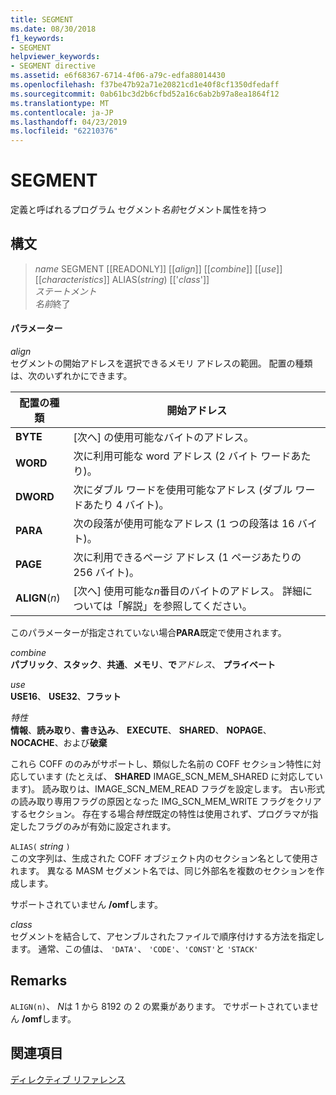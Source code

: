 ```yaml
---
title: SEGMENT
ms.date: 08/30/2018
f1_keywords:
- SEGMENT
helpviewer_keywords:
- SEGMENT directive
ms.assetid: e6f68367-6714-4f06-a79c-edfa88014430
ms.openlocfilehash: f37be47b92a71e20821cd1e40f8cf1350dfedaff
ms.sourcegitcommit: 0ab61bc3d2b6cfbd52a16c6ab2b97a8ea1864f12
ms.translationtype: MT
ms.contentlocale: ja-JP
ms.lasthandoff: 04/23/2019
ms.locfileid: "62210376"
---
```

# <a name="segment"></a>SEGMENT

定義と呼ばれるプログラム セグメント*名前*セグメント属性を持つ

## <a name="syntax"></a>構文

> *name* SEGMENT [[READONLY]] [[*align*]] [[*combine*]] [[*use*]] [[*characteristics*]] ALIAS(*string*) [['*class*']]<br/>
> *ステートメント*<br/>
> *名前*終了

#### <a name="parameters"></a>パラメーター

*align*<br/>
セグメントの開始アドレスを選択できるメモリ アドレスの範囲。 配置の種類は、次のいずれかにできます。

|配置の種類|開始アドレス|
|----------------|----------------------|
|**BYTE**|[次へ] の使用可能なバイトのアドレス。|
|**WORD**|次に利用可能な word アドレス (2 バイト ワードあたり)。|
|**DWORD**|次にダブル ワードを使用可能なアドレス (ダブル ワードあたり 4 バイト)。|
|**PARA**|次の段落が使用可能なアドレス (1 つの段落は 16 バイト)。|
|**PAGE**|次に利用できるページ アドレス (1 ページあたりの 256 バイト)。|
|**ALIGN**(*n*)|[次へ] 使用可能な*n*番目のバイトのアドレス。 詳細については「解説」を参照してください。|

このパラメーターが指定されていない場合**PARA**既定で使用されます。

*combine*<br/>
**パブリック**、**スタック**、**共通**、**メモリ**、**で**<em>アドレス</em>、 **プライベート**

*use*<br/>
**USE16**、 **USE32**、**フラット**

*特性*<br/>
**情報**、**読み取り**、**書き込み**、 **EXECUTE**、 **SHARED**、 **NOPAGE**、 **NOCACHE**、および**破棄**

これら COFF ののみがサポートし、類似した名前の COFF セクション特性に対応しています (たとえば、 **SHARED** IMAGE_SCN_MEM_SHARED に対応しています)。 読み取りは、IMAGE_SCN_MEM_READ フラグを設定します。 古い形式の読み取り専用フラグの原因となった IMG_SCN_MEM_WRITE フラグをクリアするセクション。 存在する場合*特性*既定の特性は使用されず、プログラマが指定したフラグのみが有効に設定されます。

`ALIAS(` *string* `)`<br/>
この文字列は、生成された COFF オブジェクト内のセクション名として使用されます。  異なる MASM セグメント名では、同じ外部名を複数のセクションを作成します。

サポートされていません **/omf**します。

*class*<br/>
セグメントを結合して、アセンブルされたファイルで順序付けする方法を指定します。 通常、この値は、 `'DATA'`、 `'CODE'`、`'CONST'`と `'STACK'`

## <a name="remarks"></a>Remarks

`ALIGN(n)`、 *N*は 1 から 8192 の 2 の累乗があります。 でサポートされていません **/omf**します。

## <a name="see-also"></a>関連項目

[ディレクティブ リファレンス](../../assembler/masm/directives-reference.md)<br/>